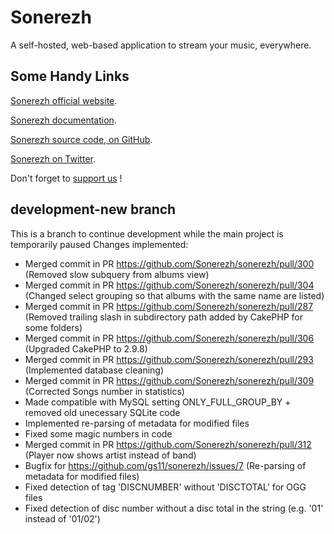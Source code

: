 Sonerezh
========

A self-hosted, web-based application to stream your music, everywhere.

Some Handy Links
----------------

[Sonerezh official website](https://www.sonerezh.bzh).

[Sonerezh documentation](https://www.sonerezh.bzh/docs/).

[Sonerezh source code, on GitHub](https://github.com/sonerezh/sonerezh).

[Sonerezh on Twitter](https://twitter.com/snrzh).

Don't forget to [support us](https://www.sonerezh.bzh/support) !

development-new branch
----------------------

This is a branch to continue development while the main project is temporarily paused
Changes implemented:

- Merged commit in PR https://github.com/Sonerezh/sonerezh/pull/300 (Removed slow subquery from albums view)
- Merged commit in PR https://github.com/Sonerezh/sonerezh/pull/304 (Changed select grouping so that albums with the same name are listed)
- Merged commit in PR https://github.com/Sonerezh/sonerezh/pull/287 (Removed trailing slash in subdirectory path added by CakePHP for some folders)
- Merged commit in PR https://github.com/Sonerezh/sonerezh/pull/306 (Upgraded CakePHP to 2.9.8)
- Merged commit in PR https://github.com/Sonerezh/sonerezh/pull/293 (Implemented database cleaning)
- Merged commit in PR https://github.com/Sonerezh/sonerezh/pull/309 (Corrected Songs number in statistics)
- Made compatible with MySQL setting ONLY_FULL_GROUP_BY + removed old unecessary SQLite code
- Implemented re-parsing of metadata for modified files
- Fixed some magic numbers in code
- Merged commit in PR https://github.com/Sonerezh/sonerezh/pull/312 (Player now shows artist instead of band)
- Bugfix for https://github.com/gs11/sonerezh/issues/7 (Re-parsing of metadata for modified files)
- Fixed detection of tag 'DISCNUMBER' without 'DISCTOTAL' for OGG files
- Fixed detection of disc number without a disc total in the string (e.g. '01' instead of '01/02')
